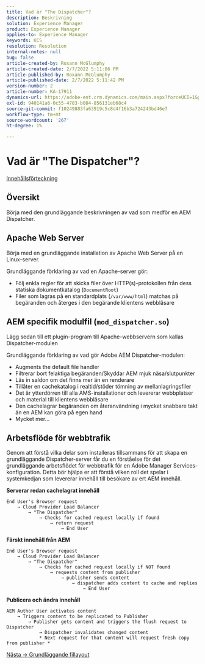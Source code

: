 ```yaml
---
title: Vad är "The Dispatcher"?
description: Beskrivning
solution: Experience Manager
product: Experience Manager
applies-to: Experience Manager
keywords: KCS
resolution: Resolution
internal-notes: null
bug: false
article-created-by: Roxann McGlumphy
article-created-date: 2/7/2022 5:11:06 PM
article-published-by: Roxann McGlumphy
article-published-date: 2/7/2022 5:11:42 PM
version-number: 2
article-number: KA-17911
dynamics-url: https://adobe-ent.crm.dynamics.com/main.aspx?forceUCI=1&pagetype=entityrecord&etn=knowledgearticle&id=35d146ef-3888-ec11-93b0-0022480837ff
exl-id: 940141a6-0c55-4783-b084-856131eb68c4
source-git-commit: f10249883fa63919c5c8d4f16b3a724243bd46e7
workflow-type: tm+mt
source-wordcount: '267'
ht-degree: 1%

---
```



# Vad är &quot;The Dispatcher&quot;?

[Innehållsförteckning](https://experienceleague.adobe.com/docs/experience-cloud-kcs/kbarticles/KA-17490.html)

## Översikt

Börja med den grundläggande beskrivningen av vad som medför en AEM Dispatcher.

## Apache Web Server

Börja med en grundläggande installation av Apache Web Server på en Linux-server.

Grundläggande förklaring av vad en Apache-server gör:

- Följ enkla regler för att skicka filer över HTTP(s)-protokollen från dess statiska dokumentkatalog (`DocumentRoot`)
- Filer som lagras på en standardplats (`/var/www/html`) matchas på begäranden och återges i den begärande klientens webbläsare




## AEM specifik modulfil (`mod_dispatcher.so`)

Lägg sedan till ett plugin-program till Apache-webbservern som kallas Dispatcher-modulen

Grundläggande förklaring av vad gör Adobe AEM Dispatcher-modulen:

- Augments the default file handler
- Filtrerar bort felaktiga begäranden/Skyddar AEM mjuk näsa/slutpunkter
- Läs in saldon om det finns mer än en renderare
- Tillåter en cachekatalog i realtid/stöder tömning av mellanlagringsfiler
- Det är ytterdörren till alla AMS-installationer och levererar webbplatser och material till klientens webbläsare
- Den cachelagrar begäranden om återanvändning i mycket snabbare takt än en AEM kan göra på egen hand
- Mycket mer...

## Arbetsflöde för webbtrafik

Genom att förstå vilka delar som installeras tillsammans för att skapa en grundläggande Dispatcher-server får du en förståelse för det grundläggande arbetsflödet för webbtrafik för en Adobe Manager Services-konfiguration.
Detta bör hjälpa er att förstå vilken roll det spelar i systemkedjan som levererar innehåll till besökare av ert AEM innehåll.

<b>Serverar redan cachelagrat innehåll</b>

```
End User's Browser request 
    → Cloud Provider Load Balancer 
        → "The Dispatcher" 
            → Checks for cached request locally if found 
                → return request 
                    → End User
```

<b>Färskt innehåll från AEM</b>

```
End User's Browser request 
    → Cloud Provider Load Balancer 
        → "The Dispatcher" 
            → Checks for cached request locally if NOT found 
                → requests content from publisher 
                    → publisher sends content 
                        → dispatcher adds content to cache and replies 
                            → End User
```

<b>Publicera och ändra innehåll</b>

```
AEM Author User activates content 
    → Triggers content to be replicated to Publisher 
        → Publisher gets content and triggers the flush request to Dispatcher 
            → Dispatcher invalidates changed content 
            * Next request for that content will request fresh copy from publisher *
```

[Nästa -> Grundläggande fillayout](https://experienceleague.adobe.com/docs/experience-cloud-kcs/kbarticles/KA-17502.html)